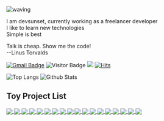 ![waving](https://capsule-render.vercel.app/api?type=waving&height=120&text=devsunset&fontAlign=80&fontAlignY=40&color=gradient)
 
I am devsunset, currently working as a freelancer developer  
I like to learn new technologies   
Simple is best

Talk is cheap. Show me the code!  
 --Linus Torvalds

[![Gmail Badge](https://img.shields.io/badge/-devsunset@gmail.com-BB001B?style=flat&logo=Gmail&logoColor=white&link=mailto:devsunset@gmail.com)](mailto:devsunset@gmail.com)
![Visitor Badge](https://visitor-badge.laobi.icu/badge?page_id=devsunset.devsunset)
![](https://hit.yhype.me/github/profile?user_id=)
[![Hits](https://hits.seeyoufarm.com/api/count/incr/badge.svg?url=https%3A%2F%2Fgithub.com%2Fdevsunset%2Fhit-counter&count_bg=%2379C83D&title_bg=%23555555&icon=&icon_color=%23E7E7E7&title=hits&edge_flat=false)](https://hits.seeyoufarm.com)


![Top Langs](https://github-readme-stats.vercel.app/api/top-langs/?username=devsunset&hide=html,css,less,scss,cmake,jupyternotebook&count_private=true&show_icons=true&include_all_commits=true&layout=compact&hide_border=true&langs_count=100)
![Github Stats](https://github-readme-stats.vercel.app/api?username=devsunset&count_private=true&show_icons=true&include_all_commits=true&custom_title=devsunset%20github%20stats&hide_border=true&line_height=28)


## Toy Project List

<a href="https://github.com/devsunset/rockfish">
  <img align="center" src="https://github-readme-stats.vercel.app/api/pin/?username=devsunset&repo=rockfish" />
</a>
<a href="https://github.com/devsunset/gotogether-backend">
  <img align="center" src="https://github-readme-stats.vercel.app/api/pin/?username=devsunset&repo=gotogether-backend" />
</a>
<a href="https://github.com/devsunset/gotogether-frontend-vue">
  <img align="center" src="https://github-readme-stats.vercel.app/api/pin/?username=devsunset&repo=gotogether-frontend-vue" />
</a>
<a href="https://github.com/devsunset/gotogether-frontend-react">
  <img align="center" src="https://github-readme-stats.vercel.app/api/pin/?username=devsunset&repo=gotogether-frontend-react" />
</a>
<a href="https://github.com/devsunset/GoTogether_app">
  <img align="center" src="https://github-readme-stats.vercel.app/api/pin/?username=devsunset&repo=GoTogether_app" />
</a>
<a href="https://github.com/devsunset/tgm">
  <img align="center" src="https://github-readme-stats.vercel.app/api/pin/?username=devsunset&repo=tgm" />
</a>
<a href="https://github.com/devsunset/apiGoEchoServer">
  <img align="center" src="https://github-readme-stats.vercel.app/api/pin/?username=devsunset&repo=apiGoEchoServer" />
</a>
<a href="https://github.com/devsunset/noSmokingDiary">
  <img align="center" src="https://github-readme-stats.vercel.app/api/pin/?username=devsunset&repo=noSmokingDiary" />
</a>
<a href="https://github.com/devsunset/schedule-memo">
  <img align="center" src="https://github-readme-stats.vercel.app/api/pin/?username=devsunset&repo=schedule-memo" />
</a>
<a href="https://github.com/devsunset/camping-reservation">
  <img align="center" src="https://github-readme-stats.vercel.app/api/pin/?username=devsunset&repo=camping-reservation" />
</a>
<a href="https://github.com/devsunset/stock">
  <img align="center" src="https://github-readme-stats.vercel.app/api/pin/?username=devsunset&repo=stock" />
</a>
<a href="https://github.com/devsunset/vcts">
  <img align="center" src="https://github-readme-stats.vercel.app/api/pin/?username=devsunset&repo=vcts" />
</a>
<a href="https://github.com/devsunset/vcts_data">
  <img align="center" src="https://github-readme-stats.vercel.app/api/pin/?username=devsunset&repo=vcts_data" />
</a>
<a href="https://github.com/devsunset/MyTreasure">
  <img align="center" src="https://github-readme-stats.vercel.app/api/pin/?username=devsunset&repo=MyTreasure" />
</a>
<a href="https://github.com/devsunset/AppPermissionsScan">
  <img align="center" src="https://github-readme-stats.vercel.app/api/pin/?username=devsunset&repo=AppPermissionsScan" />
</a>
<a href="https://github.com/devsunset/YesOrNo">
  <img align="center" src="https://github-readme-stats.vercel.app/api/pin/?username=devsunset&repo=YesOrNo" />
</a>
<a href="https://github.com/devsunset/SimpleRandomChat">
  <img align="center" src="https://github-readme-stats.vercel.app/api/pin/?username=devsunset&repo=SimpleRandomChat" />
</a>
<a href="https://github.com/devsunset/srcServer">
  <img align="center" src="https://github-readme-stats.vercel.app/api/pin/?username=devsunset&repo=srcServer" />
</a>

 
<!--
**devsunset/devsunset** is a ✨ _special_ ✨ repository because its `README.md` (this file) appears on your GitHub profile.

Here are some ideas to get you started:

- 🔭 I’m currently working on ...
- 🌱 I’m currently learning ...
- 👯 I’m looking to collaborate on ...
- 🤔 I’m looking for help with ...
- 💬 Ask me about ...
- 📫 How to reach me: ...
- 😄 Pronouns: ...
- ⚡ Fun fact: ...

## What I am doing..

![JavaScript](https://img.shields.io/badge/-JavaScript-323330?style=flat&logo=javascript&logoColor=white)
![Nodejs](https://img.shields.io/badge/-Nodejs-68a063?style=flat&logo=Node.js&logoColor=white)
![Python](https://img.shields.io/badge/-Python-4B8BBE?style=flat&logo=Python&logoColor=white)
![MongoDB](https://img.shields.io/badge/-MongoDB-4DB33D?style=flat&logo=mongodb&logoColor=white)
![Redis](https://img.shields.io/badge/-Redis-D82C20?style=flat&logo=Redis&logoColor=white)
![PostgreSQL](https://img.shields.io/badge/-PostgreSQL-336791?style=flat&logo=postgresql&logoColor=white)
![MySQL](https://img.shields.io/badge/-MySQL-00758F?style=flat&logo=mysql&logoColor=white)
![ElasticSearch](https://img.shields.io/badge/-ElasticSearch-005571?style=flat&logo=elasticsearch&logoColor=white)
![Docker](https://img.shields.io/badge/-Docker-384d54?style=flat&logo=docker&logoColor=white)
![Git](https://img.shields.io/badge/-Git-f34f29?style=flat&logo=git&logoColor=white)
![HTML5](https://img.shields.io/badge/-HTML5-f06529?style=flat&logo=html5&logoColor=white)
-->

